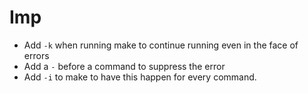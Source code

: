 # Imp

- Add `-k` when running make to continue running even in the face of errors
- Add a `-` before a command to suppress the error
- Add `-i` to make to have this happen for every command.
